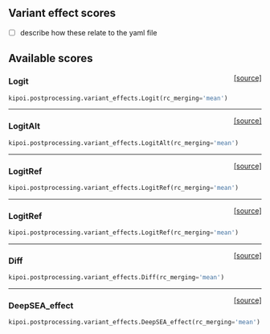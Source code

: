 ## Variant effect scores

- [ ] describe how these relate to the yaml file

## Available scores

<span style="float:right;">[[source]](https://github.com/kipoi/kipoi/blob/master/kipoi/postprocessing/variant_effects.py#L46)</span>
### Logit

```python
kipoi.postprocessing.variant_effects.Logit(rc_merging='mean')
```

----

<span style="float:right;">[[source]](https://github.com/kipoi/kipoi/blob/master/kipoi/postprocessing/variant_effects.py#L60)</span>
### LogitAlt

```python
kipoi.postprocessing.variant_effects.LogitAlt(rc_merging='mean')
```

----

<span style="float:right;">[[source]](https://github.com/kipoi/kipoi/blob/master/kipoi/postprocessing/variant_effects.py#L74)</span>
### LogitRef

```python
kipoi.postprocessing.variant_effects.LogitRef(rc_merging='mean')
```

----

<span style="float:right;">[[source]](https://github.com/kipoi/kipoi/blob/master/kipoi/postprocessing/variant_effects.py#L74)</span>
### LogitRef

```python
kipoi.postprocessing.variant_effects.LogitRef(rc_merging='mean')
```

----

<span style="float:right;">[[source]](https://github.com/kipoi/kipoi/blob/master/kipoi/postprocessing/variant_effects.py#L88)</span>
### Diff

```python
kipoi.postprocessing.variant_effects.Diff(rc_merging='mean')
```

----

<span style="float:right;">[[source]](https://github.com/kipoi/kipoi/blob/master/kipoi/postprocessing/variant_effects.py#L100)</span>
### DeepSEA_effect

```python
kipoi.postprocessing.variant_effects.DeepSEA_effect(rc_merging='mean')
```

